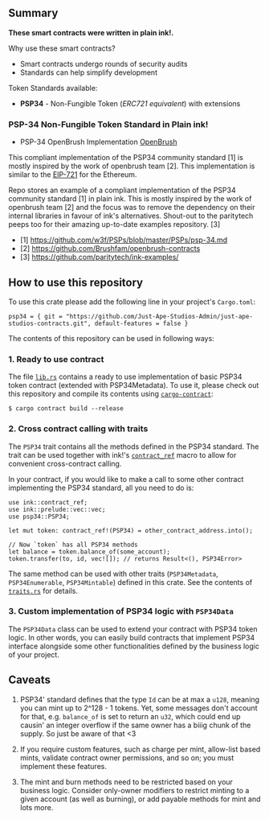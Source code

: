 ## Summary
**These smart contracts were written in plain ink!.**

Why use these smart contracts?
- Smart contracts undergo rounds of security audits
- Standards can help simplify development

Token Standards available:
- **PSP34** - Non-Fungible Token (*ERC721 equivalent*) with extensions

### PSP-34 Non-Fungible Token Standard in Plain ink!
* PSP-34 OpenBrush Implementation [OpenBrush](https://github.com/Brushfam/openbrush-contracts/tree/main/contracts/src/token/psp34)

This compliant implementation of the PSP34
community standard [1] is mostly inspired by the work
of openbrush team [2]. This implementation is similar to the [EIP-721](https://github.com/ethereum/EIPs/blob/master/EIPS/eip-721.md) for the Ethereum.

Repo stores an example of a compliant implementation of the PSP34
community standard [1] in plain ink. This is mostly inspired by the work
of openbrush team [2] and the focus was to remove the dependency on
their internal libraries in favour of ink's alternatives. Shout-out to
the paritytech peeps too for their amazing up-to-date examples
repository. [3]

- [1] https://github.com/w3f/PSPs/blob/master/PSPs/psp-34.md
- [2] https://github.com/Brushfam/openbrush-contracts
- [3] https://github.com/paritytech/ink-examples/

## How to use this repository

To use this crate please add the following line in your project's `Cargo.toml`:
```
psp34 = { git = "https://github.com/Just-Ape-Studios-Admin/just-ape-studios-contracts.git", default-features = false }
```

The contents of this repository can be used in following ways:

### 1. Ready to use contract

The file [`lib.rs`][lib] contains a ready to use implementation of basic PSP34 token contract (extended with PSP34Metadata). To use it, please check out this repository and compile its contents using [`cargo-contract`][cargo-contract]:
```
$ cargo contract build --release
```
### 2. Cross contract calling with traits

The `PSP34` trait contains all the methods defined in the PSP34 standard. The trait can be used together with ink!'s [`contract_ref`][contract_ref] macro to allow for convenient cross-contract calling.

In your contract, if you would like to make a call to some other contract implementing the PSP34 standard, all you need to do is:
```
use ink::contract_ref;
use ink::prelude::vec::vec;
use psp34::PSP34;

let mut token: contract_ref!(PSP34) = other_contract_address.into();

// Now `token` has all PSP34 methods
let balance = token.balance_of(some_account);
token.transfer(to, id, vec![]); // returns Result<(), PSP34Error>
```

The same method can be used with other traits (`PSP34Metadata`, `PSP34Enumerable`, `PSP34Mintable`) defined in this crate. See the contents of [`traits.rs`][traits] for details.

### 3. Custom implementation of PSP34 logic with `PSP34Data`

The `PSP34Data` class can be used to extend your contract with PSP34 token logic. In other words, you can easily build contracts that implement PSP34 interface alongside some other functionalities defined by the business logic of your project.


[lib]: ./lib.rs
[traits]: ./traits.rs
[ink]: https://use.ink
[substrate]: https://substrate.io
[cargo-contract]: https://github.com/paritytech/cargo-contract
[erc20]: https://ethereum.org/en/developers/docs/standards/tokens/erc-20/
[PSP34]: https://github.com/w3f/PSPs/blob/master/PSPs/psp-22.md
[contract_ref]: https://paritytech.github.io/ink/ink/macro.contract_ref.html

## Caveats

1. PSP34' standard defines that the type `Id` can be at max a `u128`,
   meaning you can mint up to 2^128 - 1 tokens. Yet, some messages
   don't account for that, e.g. `balance_of` is set to return an
   `u32`, which could end up causin' an integer overflow if the same
   owner has a biiig chunk of the supply. So just be aware of that <3
   
2. If you require custom features, such as charge per mint, allow-list based mints, validate contract owner permissions, and so on; you must implement these features.

3. The mint and burn methods need to be restricted based on your business logic. Consider only-owner modifiers to restrict minting to a given account (as well as burning), or add payable methods for mint and lots more.